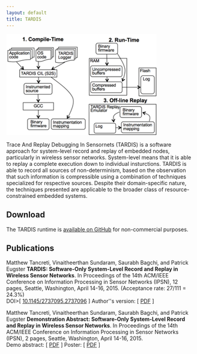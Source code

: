 ```yaml
---
layout: default
title: TARDIS
---
```


<img src="images/tardis.png" alt="Overview of TARDIS architecture." width="400" title="TARDIS" class="img"/>
<br/>

Trace And Replay Debugging In Sensornets (TARDIS) is a software approach for
system-level record and replay of embedded nodes, particularly in wireless
sensor networks. System-level means that it is able to replay a complete execution
down to individual insturctions. TARDIS is able to record all sources of
non-determinism, based on the observation that such information is compressible
using a combination of techniques specialized for respective sources. Despite their
domain-specific nature, the techniques presented are applicable to the broader class
of resource-constrained embedded systems.

Download
--------
The TARDIS runtime is [available on GitHub](https://github.com/mtancret/recordreplay) for non-commercial purposes.

Publications
------------

Matthew Tancreti, Vinaitheerthan Sundaram, Saurabh Bagchi, and Patrick Eugster
**TARDIS: Software-Only System-Level Record and Replay in Wireless Sensor Networks**.
In Proceedings of the 14th ACM/IEEE Conference on Information Processing in Sensor Networks (IPSN),
12 pages, Seattle, Washington, April 14-16, 2015.
(Acceptance rate: 27/111 = 24.3%)  
DOI>\[ [10.1145/2737095.2737096](http://dx.doi.org/10.1145/2737095.2737096) \]
Author''s version: \[ [PDF](documents/tardis-ipsn2015-author.pdf) \]  

Matthew Tancreti, Vinaitheerthan Sundaram, Saurabh Bagchi, and Patrick Eugster
**Demonstration Abstract: Software-Only System-Level Record and Replay in Wireless Sensor Networks**.
In Proceedings of the 14th ACM/IEEE Conference on Information Processing in Sensor Networks (IPSN),
2 pages, Seattle, Washington, April 14-16, 2015.  
Demo abstract: \[ [PDF](documents/demo-tardis-ipsn2015.pdf) \]
Poster: \[ [PDF](documents/poster-tardis-ipsn2015.pdf) \]
